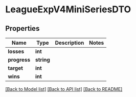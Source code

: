 # LeagueExpV4MiniSeriesDTO

## Properties
Name | Type | Description | Notes
------------ | ------------- | ------------- | -------------
**losses** | **int** |  | 
**progress** | **string** |  | 
**target** | **int** |  | 
**wins** | **int** |  | 

[[Back to Model list]](../README.md#documentation-for-models) [[Back to API list]](../README.md#documentation-for-api-endpoints) [[Back to README]](../README.md)


